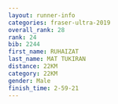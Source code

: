 ```yaml
---
layout: runner-info 
categories: fraser-ultra-2019 
overall_rank: 28
rank: 24
bib: 2244
first_name: RUHAIZAT
last_name: MAT TUKIRAN
distance: 22KM
category: 22KM
gender: Male
finish_time: 2-59-21
---
```

